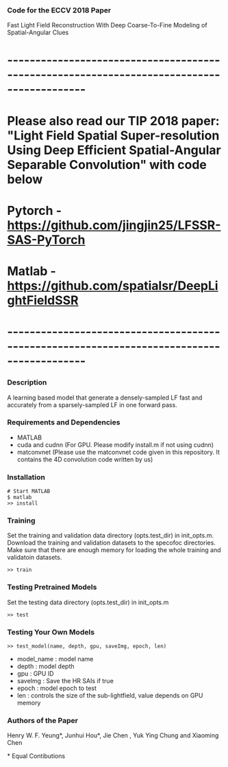 ### Code for the ECCV 2018 Paper
Fast Light Field Reconstruction With Deep Coarse-To-Fine Modeling of Spatial-Angular Clues

# ------------------------------------------------------------------------------------------
# Please also read our TIP 2018 paper: "Light Field Spatial Super-resolution Using Deep Efficient Spatial-Angular Separable Convolution" with code below
# Pytorch - https://github.com/jingjin25/LFSSR-SAS-PyTorch
# Matlab - https://github.com/spatialsr/DeepLightFieldSSR
# ------------------------------------------------------------------------------------------

### Description

A learning based model that generate a densely-sampled LF fast and accurately from a sparsely-sampled LF in one forward pass.

### Requirements and Dependencies

- MATLAB
- cuda and cudnn (For GPU. Please modify install.m if not using cudnn)
- matconvnet (Please use the matconvnet code given in this repository. It contains the 4D convolution code written by us)

### Installation

    # Start MATLAB
    $ matlab
    >> install

### Training

Set the training and validation data directory (opts.test_dir) in init_opts.m. Download the training and validation datasets to the specofoc directories. Make sure that there are enough memory for loading the whole training and validatoin datasets.

    >> train

### Testing Pretrained Models

Set the testing data directory (opts.test_dir) in init_opts.m

    >> test

### Testing Your Own Models

    >> test_model(name, depth, gpu, saveImg, epoch, len)
    
- model_name    : model name
- depth         : model depth
- gpu           : GPU ID
- saveImg       : Save the HR SAIs if true
- epoch         : model epoch to test
- len           : controls the size of the sub-lightfield, value depends on GPU memory
   
### Authors of the Paper

Henry W. F. Yeung*, Junhui Hou*, Jie Chen , Yuk Ying Chung and Xiaoming Chen

\* Equal Contibutions
